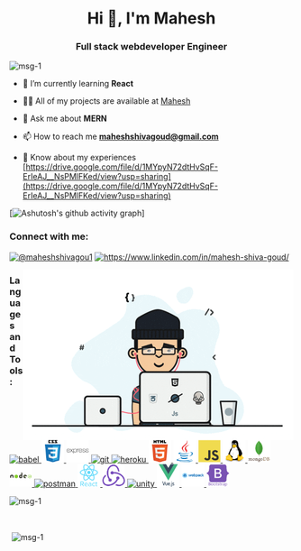 <h1 align="center">Hi 👋, I'm Mahesh</h1>
<h3 align="center">Full stack webdeveloper Engineer</h3>

<p align="left"> <img src="https://komarev.com/ghpvc/?username=msg-1&label=Profile%20views&color=0e75b6&style=flat" alt="msg-1" /> </p>

- 🌱 I’m currently learning **React**

- 👨‍💻 All of my projects are available at [Mahesh](https://mahesh.vercel.app/)

- 💬 Ask me about **MERN**

- 📫 How to reach me **maheshshivagoud@gmail.com**

- 📄 Know about my experiences [https://drive.google.com/file/d/1MYpyN72dtHvSqF-ErIeAJ__NsPMlFKed/view?usp=sharing](https://drive.google.com/file/d/1MYpyN72dtHvSqF-ErIeAJ__NsPMlFKed/view?usp=sharing)

<!-- [![Ashutosh's github activity graph](https://activity-graph.herokuapp.com/graph?username=msg-1)](https://github.com/ashutosh00710/github-readme-activity-graph) -->
[![Ashutosh's github activity graph](https://activity-graph.herokuapp.com/graph?username=msg-1&theme=react-dark)]

<h3 align="left">Connect with me:</h3>
<p align="left">
<a href="https://twitter.com/@maheshshivagou1" target="blank"><img align="center" src="https://raw.githubusercontent.com/rahuldkjain/github-profile-readme-generator/master/src/images/icons/Social/twitter.svg" alt="@maheshshivagou1" height="30" width="40" /></a>
<a href="https://linkedin.com/in/https://www.linkedin.com/in/mahesh-shiva-goud/" target="blank"><img align="center" src="https://raw.githubusercontent.com/rahuldkjain/github-profile-readme-generator/master/src/images/icons/Social/linked-in-alt.svg" alt="https://www.linkedin.com/in/mahesh-shiva-goud/" height="30" width="40" /></a>
</p>

<!-- Programmer gif -->



<img align="right" src="./programmer.gif" alt="gif">

<h3 align="left">Languages and Tools:</h3>
<p align="left"> <a href="https://babeljs.io/" target="_blank" rel="noreferrer"> <img src="https://www.vectorlogo.zone/logos/babeljs/babeljs-icon.svg" alt="babel" width="40" height="40"/> </a> <a href="https://www.w3schools.com/css/" target="_blank" rel="noreferrer"> <img src="https://raw.githubusercontent.com/devicons/devicon/master/icons/css3/css3-original-wordmark.svg" alt="css3" width="40" height="40"/> </a> <a href="https://expressjs.com" target="_blank" rel="noreferrer"> <img src="https://raw.githubusercontent.com/devicons/devicon/master/icons/express/express-original-wordmark.svg" alt="express" width="40" height="40"/> </a> <a href="https://git-scm.com/" target="_blank" rel="noreferrer"> <img src="https://www.vectorlogo.zone/logos/git-scm/git-scm-icon.svg" alt="git" width="40" height="40"/> </a> <a href="https://heroku.com" target="_blank" rel="noreferrer"> <img src="https://www.vectorlogo.zone/logos/heroku/heroku-icon.svg" alt="heroku" width="40" height="40"/> </a> <a href="https://www.w3.org/html/" target="_blank" rel="noreferrer"> <img src="https://raw.githubusercontent.com/devicons/devicon/master/icons/html5/html5-original-wordmark.svg" alt="html5" width="40" height="40"/> </a> <a href="https://www.java.com" target="_blank" rel="noreferrer"> <img src="https://raw.githubusercontent.com/devicons/devicon/master/icons/java/java-original.svg" alt="java" width="40" height="40"/> </a> <a href="https://developer.mozilla.org/en-US/docs/Web/JavaScript" target="_blank" rel="noreferrer"> <img src="https://raw.githubusercontent.com/devicons/devicon/master/icons/javascript/javascript-original.svg" alt="javascript" width="40" height="40"/> </a> <a href="https://www.linux.org/" target="_blank" rel="noreferrer"> <img src="https://raw.githubusercontent.com/devicons/devicon/master/icons/linux/linux-original.svg" alt="linux" width="40" height="40"/> </a> <a href="https://www.mongodb.com/" target="_blank" rel="noreferrer"> <img src="https://raw.githubusercontent.com/devicons/devicon/master/icons/mongodb/mongodb-original-wordmark.svg" alt="mongodb" width="40" height="40"/> </a> <a href="https://nodejs.org" target="_blank" rel="noreferrer"> <img src="https://raw.githubusercontent.com/devicons/devicon/master/icons/nodejs/nodejs-original-wordmark.svg" alt="nodejs" width="40" height="40"/> </a> <a href="https://postman.com" target="_blank" rel="noreferrer"> <img src="https://www.vectorlogo.zone/logos/getpostman/getpostman-icon.svg" alt="postman" width="40" height="40"/> </a> <a href="https://reactjs.org/" target="_blank" rel="noreferrer"> <img src="https://raw.githubusercontent.com/devicons/devicon/master/icons/react/react-original-wordmark.svg" alt="react" width="40" height="40"/> </a> <a href="https://redux.js.org" target="_blank" rel="noreferrer"> <img src="https://raw.githubusercontent.com/devicons/devicon/master/icons/redux/redux-original.svg" alt="redux" width="40" height="40"/> </a> <a href="https://unity.com/" target="_blank" rel="noreferrer"> <img src="https://www.vectorlogo.zone/logos/unity3d/unity3d-icon.svg" alt="unity" width="40" height="40"/> </a> <a href="https://vuejs.org/" target="_blank" rel="noreferrer"> <img src="https://raw.githubusercontent.com/devicons/devicon/master/icons/vuejs/vuejs-original-wordmark.svg" alt="vuejs" width="40" height="40"/> </a> <a href="https://webpack.js.org" target="_blank" rel="noreferrer"> <img src="https://raw.githubusercontent.com/devicons/devicon/d00d0969292a6569d45b06d3f350f463a0107b0d/icons/webpack/webpack-original-wordmark.svg" alt="webpack" width="40" height="40"/> </a> <a href="https://getbootstrap.com" target="_blank" rel="noreferrer"> <img src="https://raw.githubusercontent.com/devicons/devicon/master/icons/bootstrap/bootstrap-plain-wordmark.svg" alt="bootstrap" width="40" height="40"/> </a> </p>

<p><img  src="https://github-readme-stats.vercel.app/api/top-langs?username=msg-1&show_icons=true&locale=en&layout=compact" alt="msg-1" /></p>
<br>

<p>&nbsp;<img align="center" src="https://github-readme-stats.vercel.app/api?username=msg-1&show_icons=true&locale=en" alt="msg-1" /></p>
